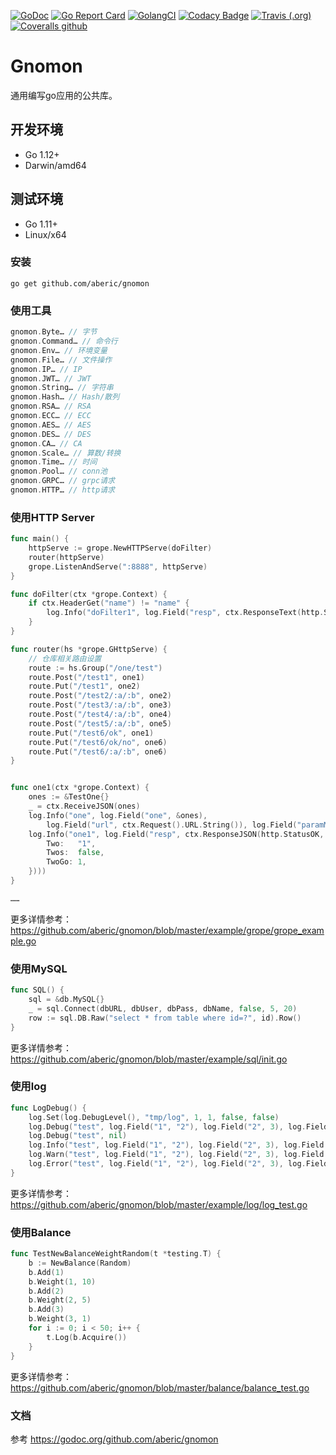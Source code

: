 [![GoDoc](https://godoc.org/github.com/aberic/gnomon?status.svg)](https://godoc.org/github.com/aberic/gnomon)
[![Go Report Card](https://goreportcard.com/badge/github.com/aberic/gnomon)](https://goreportcard.com/report/github.com/aberic/gnomon)
[![GolangCI](https://golangci.com/badges/github.com/aberic/gnomon.svg)](https://golangci.com/r/github.com/aberic/gnomon)
[![Codacy Badge](https://api.codacy.com/project/badge/Grade/4f11995425294f42aec6a207b8aab367)](https://www.codacy.com/manual/aberic/gnomon?utm_source=github.com&amp;utm_medium=referral&amp;utm_content=aberic/gnomon&amp;utm_campaign=Badge_Grade)
[![Travis (.org)](https://img.shields.io/travis/aberic/gnomon.svg?label=build)](https://www.travis-ci.org/aberic/gnomon)
[![Coveralls github](https://img.shields.io/coveralls/github/aberic/gnomon)](https://coveralls.io/github/aberic/gnomon?branch=master)

# Gnomon
通用编写go应用的公共库。

## 开发环境
* Go 1.12+
* Darwin/amd64

## 测试环境
* Go 1.11+
* Linux/x64

### 安装
``go get github.com/aberic/gnomon``

### 使用工具
```go
gnomon.Byte… // 字节
gnomon.Command… // 命令行
gnomon.Env… // 环境变量
gnomon.File… // 文件操作
gnomon.IP… // IP
gnomon.JWT… // JWT
gnomon.String… // 字符串
gnomon.Hash… // Hash/散列
gnomon.RSA… // RSA
gnomon.ECC… // ECC
gnomon.AES… // AES
gnomon.DES… // DES
gnomon.CA… // CA
gnomon.Scale… // 算数/转换
gnomon.Time… // 时间
gnomon.Pool… // conn池
gnomon.GRPC… // grpc请求
gnomon.HTTP… // http请求
```

### 使用HTTP Server
```go
func main() {
	httpServe := grope.NewHTTPServe(doFilter)
	router(httpServe)
	grope.ListenAndServe(":8888", httpServe)
}

func doFilter(ctx *grope.Context) {
	if ctx.HeaderGet("name") != "name" {
		log.Info("doFilter1", log.Field("resp", ctx.ResponseText(http.StatusForbidden, "filter name")))
	}
}

func router(hs *grope.GHttpServe) {
	// 仓库相关路由设置
	route := hs.Group("/one/test")
	route.Post("/test1", one1)
	route.Put("/test1", one2)
	route.Post("/test2/:a/:b", one2)
	route.Post("/test3/:a/:b", one3)
	route.Post("/test4/:a/:b", one4)
	route.Post("/test5/:a/:b", one5)
	route.Put("/test6/ok", one1)
	route.Put("/test6/ok/no", one6)
	route.Put("/test6/:a/:b", one6)
}


func one1(ctx *grope.Context) {
	ones := &TestOne{}
	_ = ctx.ReceiveJSON(ones)
	log.Info("one", log.Field("one", &ones),
		log.Field("url", ctx.Request().URL.String()), log.Field("paramMap", ctx.Params()))
	log.Info("one1", log.Field("resp", ctx.ResponseJSON(http.StatusOK, &TestTwo{
		Two:   "1",
		Twos:  false,
		TwoGo: 1,
	})))
}

……
```
更多详情参考：https://github.com/aberic/gnomon/blob/master/example/grope/grope_example.go

### 使用MySQL
```go
func SQL() {
	sql = &db.MySQL{}
	_ = sql.Connect(dbURL, dbUser, dbPass, dbName, false, 5, 20)
	row := sql.DB.Raw("select * from table where id=?", id).Row()
}
```
更多详情参考：https://github.com/aberic/gnomon/blob/master/example/sql/init.go

### 使用log
```go
func LogDebug() {
	log.Set(log.DebugLevel(), "tmp/log", 1, 1, false, false)
	log.Debug("test", log.Field("1", "2"), log.Field("2", 3), log.Field("3", true))
	log.Debug("test", nil)
	log.Info("test", log.Field("1", "2"), log.Field("2", 3), log.Field("3", true))
	log.Warn("test", log.Field("1", "2"), log.Field("2", 3), log.Field("3", true))
	log.Error("test", log.Field("1", "2"), log.Field("2", 3), log.Field("3", true), log.Err(errors.New("yes")))
}
```
更多详情参考：https://github.com/aberic/gnomon/blob/master/example/log/log_test.go

### 使用Balance
```go
func TestNewBalanceWeightRandom(t *testing.T) {
	b := NewBalance(Random)
	b.Add(1)
	b.Weight(1, 10)
	b.Add(2)
	b.Weight(2, 5)
	b.Add(3)
	b.Weight(3, 1)
	for i := 0; i < 50; i++ {
		t.Log(b.Acquire())
	}
}
```
更多详情参考：https://github.com/aberic/gnomon/blob/master/balance/balance_test.go


### 文档
参考 https://godoc.org/github.com/aberic/gnomon

<br><br>